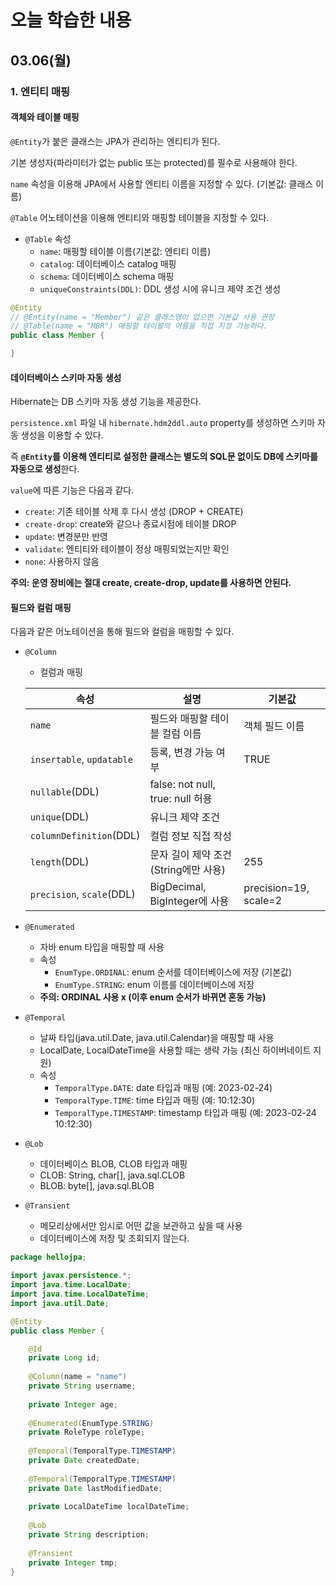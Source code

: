 # 오늘 학습한 내용

## 03.06(월)

### 1. 엔티티 매핑

#### 객체와 테이블 매핑

`@Entity`가 붙은 클래스는 JPA가 관리하는 엔티티가 된다.

기본 생성자(파라미터가 없는 public 또는 protected)를 필수로 사용해야 한다.

`name` 속성을 이용해 JPA에서 사용할 엔티티 이름을 지정할 수 있다. (기본값: 클래스 이름)

`@Table` 어노테이션을 이용해 엔티티와 매핑할 테이블을 지정할 수 있다.

- `@Table` 속성
	- `name`: 매핑할 테이블 이름(기본값: 엔티티 이름)
	- `catalog`: 데이터베이스 catalog 매핑
	- `schema`: 데이터베이스 schema 매핑
	- `uniqueConstraints(DDL)`: DDL 생성 시에 유니크 제약 조건 생성

```java
@Entity
// @Entity(name = "Member") 같은 클래스명이 없으면 기본값 사용 권장
// @Table(name = "MBR") 매핑할 테이블의 이름을 직접 지정 가능하다.
public class Member {

}
```

#### 데이터베이스 스키마 자동 생성

Hibernate는 DB 스키마 자동 생성 기능을 제공한다.

`persistence.xml` 파일 내 `hibernate.hdm2ddl.auto` property를 생성하면 스키마 자동 생성을 이용할 수 있다.

즉 **`@Entity`를 이용해 엔티티로 설정한 클래스는 별도의 SQL문 없이도 DB에 스키마를 자동으로 생성**한다.

`value`에 따른 기능은 다음과 같다.

- `create`: 기존 테이블 삭제 후 다시 생성 (DROP + CREATE)
- `create-drop`: create와 같으나 종료시점에 테이블 DROP
- `update`: 변경분만 반영
- `validate`: 엔티티와 테이블이 정상 매핑되었는지만 확인
- `none`: 사용하지 않음

**주의: 운영 장비에는 절대 create, create-drop, update를 사용하면 안된다.**

#### 필드와 컬럼 매핑

다음과 같은 어노테이션을 통해 필드와 컬럼을 매핑할 수 있다.

- `@Column`
	- 컬럼과 매핑
	
	|속성|설명|기본값|
	|--|--|--|
	|`name`|필드와 매핑할 테이블 컬럼 이름|객체 필드 이름|
	|`insertable`, `updatable`|등록, 변경 가능 여부|TRUE|
	|`nullable`(DDL)|false: not null, true: null 허용||
	|`unique`(DDL)|유니크 제약 조건||
	|`columnDefinition`(DDL)|컬럼 정보 직접 작성||
	|`length`(DDL)|문자 길이 제약 조건(String에만 사용)|255|
	|`precision`, `scale`(DDL)|BigDecimal, BigInteger에 사용|precision=19, scale=2|

- `@Enumerated`
	- 자바 enum 타입을 매핑할 때 사용
	- 속성
		- `EnumType.ORDINAL`: enum 순서를 데이터베이스에 저장 (기본값)
		- `EnumType.STRING`: enum 이름를 데이터베이스에 저장
	- **주의: ORDINAL 사용 x (이후 enum 순서가 바뀌면 혼동 가능)**

- `@Temporal`
	- 날짜 타입(java.util.Date, java.util.Calendar)을 매핑할 때 사용
	- LocalDate, LocalDateTime을 사용할 때는 생략 가능 (최신 하이버네이트 지원)
	- 속성
		- `TemporalType.DATE`: date 타입과 매핑 (예: 2023-02-24)
		- `TemporalType.TIME`: time 타입과 매핑 (예: 10:12:30)
		- `TemporalType.TIMESTAMP`: timestamp 타입과 매핑 (예: 2023-02-24 10:12:30)

- `@Lob`
	- 데이터베이스 BLOB, CLOB 타입과 매핑
	- CLOB: String, char[], java.sql.CLOB
	- BLOB: byte[], java.sql.BLOB
	
- `@Transient`
	- 메모리상에서만 임시로 어떤 값을 보관하고 싶을 때 사용
	- 데이터베이스에 저장 및 조회되지 않는다.

```java
package hellojpa; 

import javax.persistence.*; 
import java.time.LocalDate; 
import java.time.LocalDateTime; 
import java.util.Date; 

@Entity 
public class Member { 

    @Id 
    private Long id; 
    
    @Column(name = "name") 
    private String username; 
    
    private Integer age; 
    
    @Enumerated(EnumType.STRING) 
    private RoleType roleType; 
    
    @Temporal(TemporalType.TIMESTAMP) 
    private Date createdDate; 
    
    @Temporal(TemporalType.TIMESTAMP) 
    private Date lastModifiedDate; 
    
    private LocalDateTime localDateTime;
    
    @Lob 
    private String description; 
    
    @Transient
    private Integer tmp;
}
```